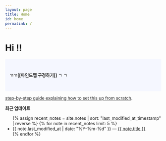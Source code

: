 ```yaml
---
layout: page
title: Home
id: home
permalink: /
---
```


# Hi !!

<p style="padding: 3em 1em; background: #f5f7ff; border-radius: 4px;">
  ㄲㄲ<span style="font-weight: bold">[[마인드맵 구경하기]]</span> ㄱ ㄱ
</p>

 [step-by-step guide explaining how to set this up from scratch](https://maximevaillancourt.com/blog/setting-up-your-own-digital-garden-with-jekyll).

<strong>최근 업데이트</strong>

<ul>
  {% assign recent_notes = site.notes | sort: "last_modified_at_timestamp" | reverse %}
  {% for note in recent_notes limit: 5 %}
    <li>
      {{ note.last_modified_at | date: "%Y-%m-%d" }} — <a class="internal-link" href="{{ note.url }}">{{ note.title }}</a>
    </li>
  {% endfor %}
</ul>

<style>
  .wrapper {
    max-width: 46em;
  }
</style>
